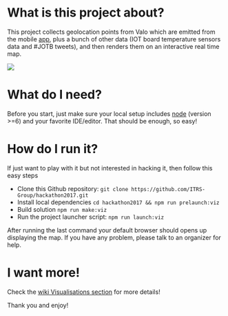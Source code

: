 
# What is this project about?

This project collects geolocation points from Valo which are emitted from the mobile [app](https://github.com/ITRS-Group/hackathon2017/tree/master/valo/src/mobile_app_js/ValoExample), plus a bunch of other data (IOT board temperature sensors data and #JOTB tweets), and then renders them on an interactive real time map.  

![](https://github.com/ITRS-Group/hackathon2017/blob/ref/viz/valo/src/visualizations_js/preview.gif)

# What do I need?

Before you start, just make sure your local setup includes [node](https://nodejs.org/en/) (version >=6) and your favorite IDE/editor. That should be enough, so easy!

# How do I run it?

If just want to play with it but not interested in hacking it, then follow this easy steps

- Clone this Github repository: `git clone https://github.com/ITRS-Group/hackathon2017.git`
- Install local dependencies `cd hackathon2017 && npm run prelaunch:viz`
- Build solution `npm run make:viz`
- Run the project launcher script: `npm run launch:viz`

After running the last command your default browser should opens up displaying the map.
If you have any problem, please talk to an organizer for help.

# I want more!

Check the [wiki Visualisations section](https://github.com/ITRS-Group/hackathon2017/wiki/Visualisations) for more details!

Thank you and enjoy!
